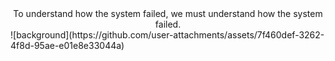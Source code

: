 <div align="center">
To understand how the system failed,  
we must understand how the system failed.   
</div>  
![background](https://github.com/user-attachments/assets/7f460def-3262-4f8d-95ae-e01e8e33044a)

<!--
**vishalpalaniappan/vishalpalaniappan** is a ✨ _special_ ✨ repository because its `README.md` (this file) appears on your GitHub profile.

Here are some ideas to get you started:

- 🔭 I’m currently working on ...
- 🌱 I’m currently learning ...
- 👯 I’m looking to collaborate on ...
- 🤔 I’m looking for help with ...
- 💬 Ask me about ...
- 📫 How to reach me: ...
- 😄 Pronouns: ...
- ⚡ Fun fact: ...
-->
